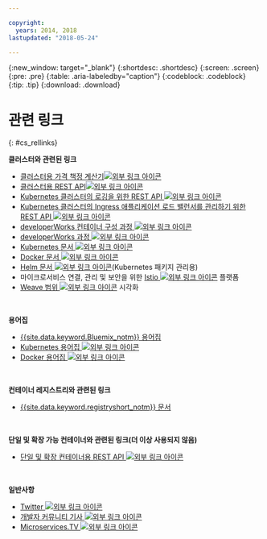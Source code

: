 ```yaml
---

copyright:
  years: 2014, 2018
lastupdated: "2018-05-24"

---
```


{:new_window: target="_blank"}
{:shortdesc: .shortdesc}
{:screen: .screen}
{:pre: .pre}
{:table: .aria-labeledby="caption"}
{:codeblock: .codeblock}
{:tip: .tip}
{:download: .download}




# 관련 링크
{: #cs_rellinks}

**클러스터와 관련된 링크**

- [클러스터용 가격 책정 계산기![외부 링크 아이콘](../icons/launch-glyph.svg "외부 링크 아이콘")](https://console.bluemix.net/?direct=classic%2F&env_id=ibm%3Ayp%3Aus-south#/pricing/cloudOEPaneId=pricing&paneId=pricingSheet&orgGuid=83f3f6dd-e430-4955-8225-0963753d8b0f&spaceGuid=f616188f-e265-4e04-84be-1b3d2ec63db3)
- [클러스터용 REST API![외부 링크 아이콘](../icons/launch-glyph.svg "외부 링크 아이콘")](https://containers.bluemix.net/swagger)
- [Kubernetes 클러스터의 로깅을 위한 REST API ![외부 링크 아이콘](../icons/launch-glyph.svg "외부 링크 아이콘")](https://us-south.containers.bluemix.net/swagger-logging/)
- [Kubernetes 클러스터의 Ingress 애플리케이션 로드 밸런서를 관리하기 위한 REST API ![외부 링크 아이콘](../icons/launch-glyph.svg "외부 링크 아이콘")](https://us-south.containers.bluemix.net/swagger-alb-api/)
- [developerWorks 컨테이너 구성 과정 ![외부 링크 아이콘](../icons/launch-glyph.svg "외부 링크 아이콘")](https://developer.ibm.com/code/journey/category/container-orchestration/)
- [developerWorks 과정 ![외부 링크 아이콘](../icons/launch-glyph.svg "외부 링크 아이콘")](https://developer.ibm.com/courses/all/?s=IBM+Cloud+Container+Service)
- [Kubernetes 문서 ![외부 링크 아이콘](../icons/launch-glyph.svg "외부 링크 아이콘")](https://kubernetes.io/)
- [Docker 문서 ![외부 링크 아이콘](../icons/launch-glyph.svg "외부 링크 아이콘")](https://docs.docker.com/engine/)
- <a href="https://docs.helm.sh/helm/" target="_blank">Helm 문서 <img src="../icons/launch-glyph.svg" alt="외부 링크 아이콘"></a>(Kubernetes 패키지 관리용)
- 마이크로서비스 연결, 관리 및 보안을 위한 [Istio ![외부 링크 아이콘](../icons/launch-glyph.svg "외부 링크 아이콘")](https://istio.io/) 플랫폼
- [Weave 범위 ![외부 링크 아이콘](../icons/launch-glyph.svg "외부 링크 아이콘")](https://www.weave.works/oss/scope/) 시각화

<br />


**용어집**

- [{{site.data.keyword.Bluemix_notm}} 용어집](/docs/overview/glossary/index.html#glossary)
- [Kubernetes 용어집 ![외부 링크 아이콘](../icons/launch-glyph.svg "외부 링크 아이콘")](https://kubernetes.io/docs/reference/glossary/?fundamental=true)
- [Docker 용어집 ![외부 링크 아이콘](../icons/launch-glyph.svg "외부 링크 아이콘")](https://docs.docker.com/glossary/)

<br />


**컨테이너 레지스트리와 관련된 링크**

- [{{site.data.keyword.registryshort_notm}} 문서](/docs/services/Registry/index.html)


<br />



**단일 및 확장 가능 컨테이너와 관련된 링크(더 이상 사용되지 않음)**

- [단일 및 확장 컨테이너용 REST API ![외부 링크 아이콘](../icons/launch-glyph.svg "외부 링크 아이콘")](http://ccsapi-doc.mybluemix.net/)

<br />



**일반사항**

- [Twitter ![외부 링크 아이콘](../icons/launch-glyph.svg "외부 링크 아이콘")](https://twitter.com/hashtag/ibmcontainers)
- [개발자 커뮤니티 기사 ![외부 링크 아이콘](../icons/launch-glyph.svg "외부 링크 아이콘")](https://www.ibm.com/blogs/bluemix/tag/containers/)
- [Microservices.TV ![외부 링크 아이콘](../icons/launch-glyph.svg "외부 링크 아이콘")](https://developer.ibm.com/tv/microservices/)

<br />


